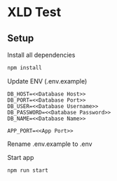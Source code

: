 # XLD Test

## Setup
Install all dependencies
```bash
npm install
```
Update ENV (.env.example)
```
DB_HOST=<<Database Host>>
DB_PORT=<<Database Port>>
DB_USER=<<Database Username>>
DB_PASSWORD=<<Database Password>>
DB_NAME=<<Database Name>>

APP_PORT=<<App Port>>
```

Rename .env.example to .env

Start app
```bash
npm run start
```